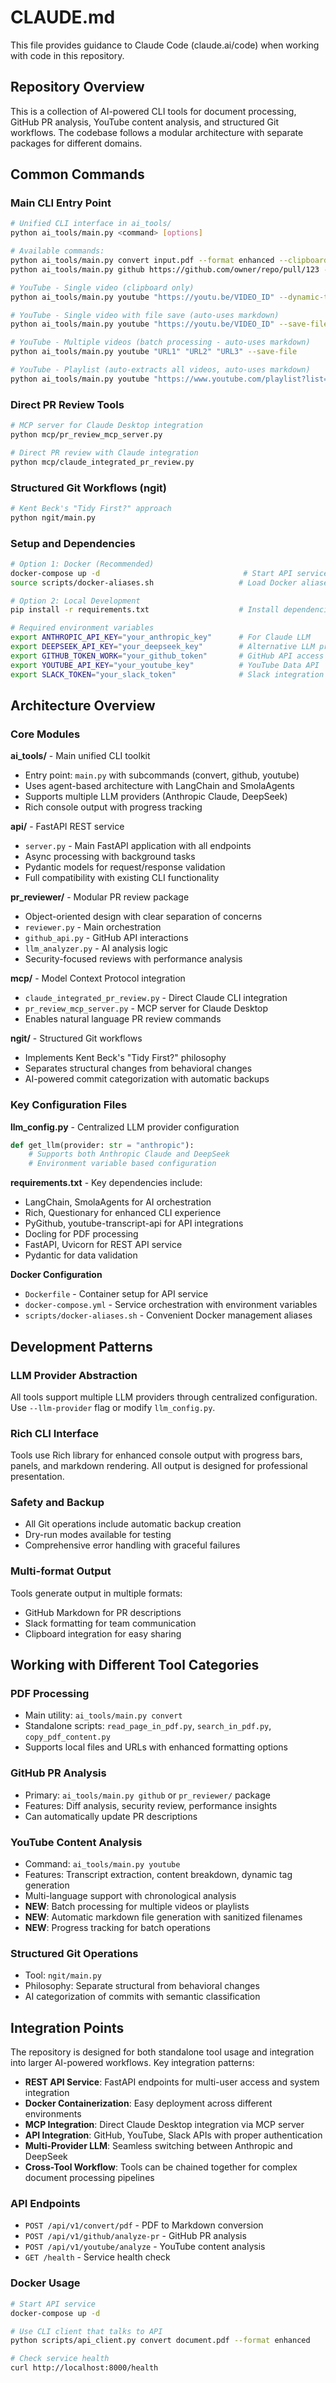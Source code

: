 # CLAUDE.md

This file provides guidance to Claude Code (claude.ai/code) when working with code in this repository.

## Repository Overview

This is a collection of AI-powered CLI tools for document processing, GitHub PR analysis, YouTube content analysis, and structured Git workflows. The codebase follows a modular architecture with separate packages for different domains.

## Common Commands

### Main CLI Entry Point
```bash
# Unified CLI interface in ai_tools/
python ai_tools/main.py <command> [options]

# Available commands:
python ai_tools/main.py convert input.pdf --format enhanced --clipboard
python ai_tools/main.py github https://github.com/owner/repo/pull/123 --target slack --llm-provider anthropic

# YouTube - Single video (clipboard only)
python ai_tools/main.py youtube "https://youtu.be/VIDEO_ID" --dynamic-tags

# YouTube - Single video with file save (auto-uses markdown)
python ai_tools/main.py youtube "https://youtu.be/VIDEO_ID" --save-file --dynamic-tags

# YouTube - Multiple videos (batch processing - auto-uses markdown)
python ai_tools/main.py youtube "URL1" "URL2" "URL3" --save-file

# YouTube - Playlist (auto-extracts all videos, auto-uses markdown)
python ai_tools/main.py youtube "https://www.youtube.com/playlist?list=PLAYLIST_ID" --save-file
```

### Direct PR Review Tools
```bash
# MCP server for Claude Desktop integration
python mcp/pr_review_mcp_server.py

# Direct PR review with Claude integration
python mcp/claude_integrated_pr_review.py
```

### Structured Git Workflows (ngit)
```bash
# Kent Beck's "Tidy First?" approach
python ngit/main.py
```

### Setup and Dependencies
```bash
# Option 1: Docker (Recommended)
docker-compose up -d                                # Start API service
source scripts/docker-aliases.sh                   # Load Docker aliases

# Option 2: Local Development
pip install -r requirements.txt                    # Install dependencies

# Required environment variables
export ANTHROPIC_API_KEY="your_anthropic_key"      # For Claude LLM
export DEEPSEEK_API_KEY="your_deepseek_key"        # Alternative LLM provider
export GITHUB_TOKEN_WORK="your_github_token"       # GitHub API access
export YOUTUBE_API_KEY="your_youtube_key"          # YouTube Data API
export SLACK_TOKEN="your_slack_token"              # Slack integration
```

## Architecture Overview

### Core Modules

**ai_tools/** - Main unified CLI toolkit
- Entry point: `main.py` with subcommands (convert, github, youtube)
- Uses agent-based architecture with LangChain and SmolaAgents
- Supports multiple LLM providers (Anthropic Claude, DeepSeek)
- Rich console output with progress tracking

**api/** - FastAPI REST service
- `server.py` - Main FastAPI application with all endpoints
- Async processing with background tasks
- Pydantic models for request/response validation
- Full compatibility with existing CLI functionality

**pr_reviewer/** - Modular PR review package
- Object-oriented design with clear separation of concerns
- `reviewer.py` - Main orchestration
- `github_api.py` - GitHub API interactions
- `llm_analyzer.py` - AI analysis logic
- Security-focused reviews with performance analysis

**mcp/** - Model Context Protocol integration
- `claude_integrated_pr_review.py` - Direct Claude CLI integration
- `pr_review_mcp_server.py` - MCP server for Claude Desktop
- Enables natural language PR review commands

**ngit/** - Structured Git workflows
- Implements Kent Beck's "Tidy First?" philosophy
- Separates structural changes from behavioral changes
- AI-powered commit categorization with automatic backups

### Key Configuration Files

**llm_config.py** - Centralized LLM provider configuration
```python
def get_llm(provider: str = "anthropic"):
    # Supports both Anthropic Claude and DeepSeek
    # Environment variable based configuration
```

**requirements.txt** - Key dependencies include:
- LangChain, SmolaAgents for AI orchestration
- Rich, Questionary for enhanced CLI experience
- PyGithub, youtube-transcript-api for API integrations
- Docling for PDF processing
- FastAPI, Uvicorn for REST API service
- Pydantic for data validation

**Docker Configuration**
- `Dockerfile` - Container setup for API service
- `docker-compose.yml` - Service orchestration with environment variables
- `scripts/docker-aliases.sh` - Convenient Docker management aliases

## Development Patterns

### LLM Provider Abstraction
All tools support multiple LLM providers through centralized configuration. Use `--llm-provider` flag or modify `llm_config.py`.

### Rich CLI Interface
Tools use Rich library for enhanced console output with progress bars, panels, and markdown rendering. All output is designed for professional presentation.

### Safety and Backup
- All Git operations include automatic backup creation
- Dry-run modes available for testing
- Comprehensive error handling with graceful failures

### Multi-format Output
Tools generate output in multiple formats:
- GitHub Markdown for PR descriptions
- Slack formatting for team communication
- Clipboard integration for easy sharing

## Working with Different Tool Categories

### PDF Processing
- Main utility: `ai_tools/main.py convert`
- Standalone scripts: `read_page_in_pdf.py`, `search_in_pdf.py`, `copy_pdf_content.py`
- Supports local files and URLs with enhanced formatting options

### GitHub PR Analysis
- Primary: `ai_tools/main.py github` or `pr_reviewer/` package
- Features: Diff analysis, security review, performance insights
- Can automatically update PR descriptions

### YouTube Content Analysis
- Command: `ai_tools/main.py youtube`
- Features: Transcript extraction, content breakdown, dynamic tag generation
- Multi-language support with chronological analysis
- **NEW**: Batch processing for multiple videos or playlists
- **NEW**: Automatic markdown file generation with sanitized filenames
- **NEW**: Progress tracking for batch operations

### Structured Git Operations
- Tool: `ngit/main.py`
- Philosophy: Separate structural from behavioral changes
- AI categorization of commits with semantic classification

## Integration Points

The repository is designed for both standalone tool usage and integration into larger AI-powered workflows. Key integration patterns:

- **REST API Service**: FastAPI endpoints for multi-user access and system integration
- **Docker Containerization**: Easy deployment across different environments
- **MCP Integration**: Direct Claude Desktop integration via MCP server
- **API Integration**: GitHub, YouTube, Slack APIs with proper authentication
- **Multi-Provider LLM**: Seamless switching between Anthropic and DeepSeek
- **Cross-Tool Workflow**: Tools can be chained together for complex document processing pipelines

### API Endpoints
- `POST /api/v1/convert/pdf` - PDF to Markdown conversion
- `POST /api/v1/github/analyze-pr` - GitHub PR analysis
- `POST /api/v1/youtube/analyze` - YouTube content analysis
- `GET /health` - Service health check

### Docker Usage
```bash
# Start API service
docker-compose up -d

# Use CLI client that talks to API
python scripts/api_client.py convert document.pdf --format enhanced

# Check service health
curl http://localhost:8000/health
```